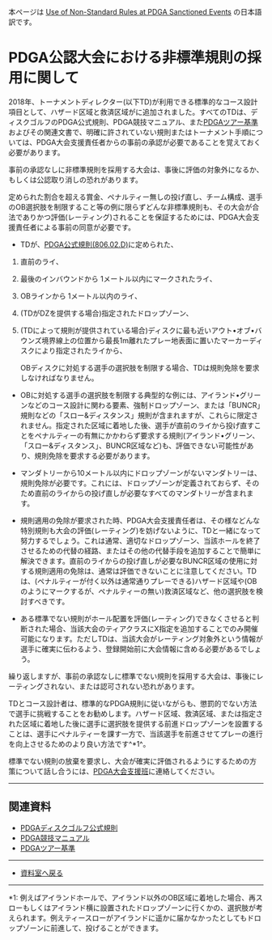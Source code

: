 本ページは
[Use of Non-Standard Rules at PDGA Sanctioned Events](
https://www.pdga.com/pdga-documents/tour-documents/non-standard-rules-pdga-sanctioned-events)
の日本語訳です。

# PDGA公認大会における非標準規則の採用に関して

2018年、トーナメントディレクター(以下TD)が利用できる標準的なコース設計項目として、ハザード区域と救済区域がに追加されました。すべてのTDは、ディスクゴルフのPDGA公式規則、PDGA競技マニュアル、また[PDGAツアー基準](/libraries/tourstandards)およびその関連文書で、明確に許されていない規則またはトーナメント手順については、PDGA大会支援責任者からの事前の承認が必要であることを覚えておく必要があります。

事前の承認なしに非標準規則を採用する大会は、事後に評価の対象外になるか、もしくは公認取り消しの恐れがあります。

定められた割合を超える賞金、ペナルティー無しの投げ直し、チーム構成、選手のOB選択肢を制限すること等の例に限らずどんな非標準規則も、その大会が合法でありかつ評価(レーティング)されることを保証するためには、PDGA大会支援責任者による事前の同意が必要です。

* TDが、[PDGA公式規則(806.02.D)](https://jpdga-shizuoka.github.io/rules/80602)に定められた、
1. 直前のライ、
1. 最後のインバウンドから 1メートル以内にマークされたライ、
1. OBラインから 1メートル以内のライ、
1. (TDがDZを提供する場合)指定されたドロップゾーン、
1. (TDによって規則が提供されている場合)ディスクに最も近いアウト•オブ•バウンズ境界線上の位置から最長1m離れたプレー地表面に置いたマーカーディスクにより指定されたライから、

    OBディスクに対処する選手の選択肢を制限する場合、TDは規則免除を要求しなければなりません。

* OBに対処する選手の選択肢を制限する典型的な例には、アイランド•グリーンなどのコース設計に関わる要素、強制ドロップゾーン、または「BUNCR」規則などの「スロー&ディスタンス」規則が含まれますが、これらに限定されません。指定された区域に着地した後、選手が直前のライから投げ直すことをペナルティーの有無にかかわらず要求する規則(アイランド•グリーン、「スロー&ディスタンス」、BUNCR区域など)も、評価できない可能性があり、規則免除を要求する必要があります。

* マンダトリーから10メートル以内にドロップゾーンがないマンダトリーは、規則免除が必要です。これには、ドロップゾーンが定義されておらず、そのため直前のライからの投げ直しが必要なすべてのマンダトリーが含まれます。

* 規則適用の免除が要求された時、PDGA大会支援責任者は、その様などんな特別規則も大会の評価(レーティング)を妨げないように、TDと一緒になって努力するでしょう。これは通常、適切なドロップゾーン、当該ホールを終了させるための代替の経路、またはその他の代替手段を追加することで簡単に解決できます。直前のライからの投げ直しが必要なBUNCR区域の使用に対する規則適用の免除は、通常は評価できないことに注意してください。TDは、(ペナルティーが付く以外は通常通りプレーできる)ハザード区域や(OBのようにマークするが、ペナルティーの無い)救済区域など、他の選択肢を検討すべきです。

* ある標準でない規則がホール配置を評価(レーティング)できなくさせると判断された場合、当該大会のティアクラスにX指定を追加することでのみ開催可能になります。ただしTDは、当該大会がレーティング対象外という情報が選手に確実に伝わるよう、登録開始前に大会情報に含める必要があるでしょう。

繰り返しますが、事前の承認なしに標準でない規則を採用する大会は、事後にレーティングされない、または認可されない恐れがあります。

TDとコース設計者は、標準的なPDGA規則に従いながらも、懲罰的でない方法で選手に挑戦することをお勧めします。ハザード区域、救済区域、または指定された区域に着地した後に選手に選択肢を提供する前進ドロップゾーンを設置することは、選手にペナルティーを課す一方で、当該選手を前進させてプレーの進行を向上させるためのより良い方法です^*1^。

標準でない規則の放棄を要求し、大会が確実に評価されるようにするための方策について話し合うには、[PDGA大会支援班](https://www.pdga.com/contact/eventsupport)に連絡してください。

---
## 関連資料

* [PDGAディスクゴルフ公式規則](https://jpdga-shizuoka.github.io/rules/)
* [PDGA競技マニュアル](http://www.jpdga.jp/data/2022discgolf_competiton.pdf)
* [PDGAツアー基準](/libraries/tourstandards)

---
* [資料室へ戻る](/libraries/index)

---
*1: 例えばアイランドホールで、アイランド以外のOB区域に着地した場合、再スローもしくはアイランド横に設置されたドロップゾーンに行くかの、選択肢が考えられます。例えティースローがアイランドに遥かに届かなかったとしてもドロップゾーンに前進して、投げることができます。